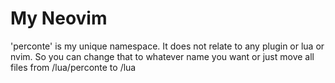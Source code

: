 # My Neovim

'perconte' is my unique namespace. It does not relate to any plugin or lua or nvim.
So you can change that to whatever name you want or just move all files from /lua/perconte to /lua
